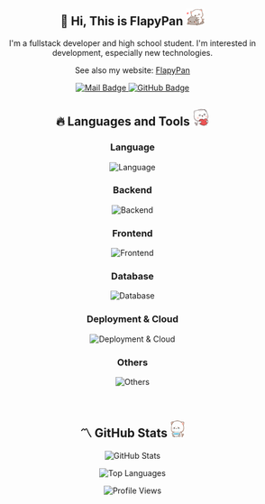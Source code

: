 <h2 align="center">👋 Hi, This is FlapyPan
<img src="https://github.com/FlapyPan/FlapyPan/blob/main/assets/neko_0.gif" height="30px" alt=""></h2>

<p align="center">I'm a fullstack developer and high school student. I'm interested in development, especially new technologies.</p>

<p align="center">See also my website: <a href="https://www.flapypan.top/">FlapyPan</a></p>

<p align="center">
  <a href="mailto:flapypan@gmail.com">
    <img src="https://img.shields.io/badge/-flapypan@gmail.com-c14438?style=flat&logo=Gmail&logoColor=white&link=mailto:flapypan@gmail.com" alt="Mail Badge"/>
  </a> 
  <a href="https://www.github.com/FlapyPan/">
    <img src="https://img.shields.io/badge/-FlapyPan-grey?style=flat&logo=github&logoColor=white&link=https://github.com/FlapyPan/" alt="GitHub Badge"/>
  </a>
</p>

<h2 align="center">🔥 Languages and Tools
<img src="https://github.com/FlapyPan/FlapyPan/blob/main/assets/neko_1.gif" height="30px" alt=""></h2>

<h3 align="center">Language</h3>

<p align="center">
  <img src="https://skillicons.dev/icons?i=java,kotlin,js,ts,go,c,cs,rust,html,css,py,powershell" alt="Language"/>
</p>

<h3 align="center">Backend</h3>

<p align="center">
  <img src="https://skillicons.dev/icons?i=spring,go,dotnet,ktor" alt="Backend"/>
</p>

<h3 align="center">Frontend</h3>

<p align="center">
  <img src="https://skillicons.dev/icons?i=nodejs,vue,react,svelte,tailwind,vite,nuxt,next" alt="Frontend"/>
</p>

<h3 align="center">Database</h3>

<p align="center">
  <img src="https://skillicons.dev/icons?i=mysql,postgresql,redis,mongo" alt="Database"/>
</p>

<h3 align="center">Deployment & Cloud</h3>

<p align="center">
  <img src="https://skillicons.dev/icons?i=nginx,gradle,jenkins,docker,k8s" alt="Deployment & Cloud"/>
</p>

<h3 align="center">Others</h3>

<p align="center">
  <img src="https://skillicons.dev/icons?i=git,github,idea" alt="Others"/>
</p>

<p align="center">
  <img height="42" src="https://cdn.jsdelivr.net/gh/devicons/devicon/icons/linux/linux-original.svg"  alt=""/>
  <img height="42" src="https://cdn.iconscout.com/icon/free/png-256/free-archlinux-3521282-2944701.png"  alt=""/>
  <img height="42" src="https://cdn.jsdelivr.net/gh/devicons/devicon/icons/debian/debian-plain.svg"  alt=""/>
  <img height="42" src="https://cdn.jsdelivr.net/gh/devicons/devicon/icons/opensuse/opensuse-original.svg"  alt=""/>
  <img height="42" src="https://cdn.jsdelivr.net/gh/devicons/devicon/icons/gentoo/gentoo-plain.svg"  alt=""/>
</p>

<h2 align="center">〽️ GitHub Stats
<img src="https://github.com/FlapyPan/FlapyPan/blob/main/assets/neko_2.gif" height="30px" alt=""></h2>

<p align="center">
  <img src="https://github-readme-stats.vercel.app/api?username=FlapyPan&show_icons=true&include_all_commits=true&theme=algolia" alt="GitHub Stats"/>
</p>
<p align="center">
  <img src="https://github-readme-stats.vercel.app/api/top-langs/?username=FlapyPan&layout=compact&theme=algolia" alt="Top Languages"/>
</p>
<p align="center">
  <img src="https://komarev.com/ghpvc/?username=FlapyPan" alt="Profile Views"/>
</p>
